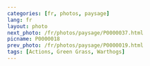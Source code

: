 ```yaml
---
categories: [fr, photos, paysage]
lang: fr
layout: photo
next_photo: /fr/photos/paysage/P0000037.html
picname: P0000018
prev_photo: /fr/photos/paysage/P0000019.html
tags: [Actions, Green Grass, Warthogs]
---
```

